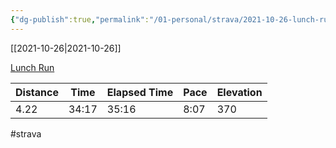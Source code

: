 ```yaml
---
{"dg-publish":true,"permalink":"/01-personal/strava/2021-10-26-lunch-run/"}
---
```



[[2021-10-26\|2021-10-26]]

[Lunch Run](https://www.strava.com/activities/6171257334)

| Distance | Time  | Elapsed Time | Pace | Elevation |
| -------- | ----- | ------------ | ---- | --------- |
| 4.22     | 34:17 | 35:16        | 8:07 | 370       |




#strava
